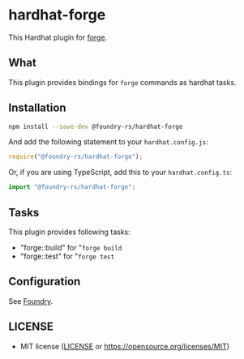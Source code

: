 # hardhat-forge

This Hardhat plugin for [forge](https://github.com/foundry-rs/foundry/).

## What

This plugin provides bindings for `forge` commands as hardhat tasks.

## Installation

```bash
npm install --save-dev @foundry-rs/hardhat-forge
```

And add the following statement to your `hardhat.config.js`:

```js
require("@foundry-rs/hardhat-forge");
```

Or, if you are using TypeScript, add this to your `hardhat.config.ts`:

```js
import "@foundry-rs/hardhat-forge";
```

## Tasks

This plugin provides following tasks:

- "forge::build" for "`forge build`
- "forge::test" for "`forge test`

## Configuration

See [Foundry](https://github.com/foundry-rs/foundry).

## LICENSE

- MIT license ([LICENSE](LICENSE) or https://opensource.org/licenses/MIT)
